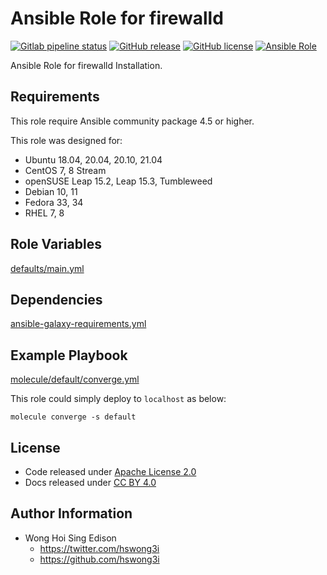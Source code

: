 # Ansible Role for firewalld

[![Gitlab pipeline status](https://img.shields.io/gitlab/pipeline/alvistack/ansible-role-firewalld/master)](https://gitlab.com/alvistack/ansible-role-firewalld/-/pipelines)
[![GitHub release](https://img.shields.io/github/release/alvistack/ansible-role-firewalld.svg)](https://github.com/alvistack/ansible-role-firewalld/releases)
[![GitHub license](https://img.shields.io/github/license/alvistack/ansible-role-firewalld.svg)](https://github.com/alvistack/ansible-role-firewalld/blob/master/LICENSE)
[![Ansible Role](https://img.shields.io/badge/galaxy-alvistack.firewalld-blue.svg)](https://galaxy.ansible.com/alvistack/firewalld)

Ansible Role for firewalld Installation.

## Requirements

This role require Ansible community package 4.5 or higher.

This role was designed for:

  - Ubuntu 18.04, 20.04, 20.10, 21.04
  - CentOS 7, 8 Stream
  - openSUSE Leap 15.2, Leap 15.3, Tumbleweed
  - Debian 10, 11
  - Fedora 33, 34
  - RHEL 7, 8

## Role Variables

[defaults/main.yml](defaults/main.yml)

## Dependencies

[ansible-galaxy-requirements.yml](ansible-galaxy-requirements.yml)

## Example Playbook

[molecule/default/converge.yml](molecule/default/converge.yml)

This role could simply deploy to `localhost` as below:

    molecule converge -s default

## License

  - Code released under [Apache License 2.0](LICENSE)
  - Docs released under [CC BY 4.0](http://creativecommons.org/licenses/by/4.0/)

## Author Information

  - Wong Hoi Sing Edison
      - <https://twitter.com/hswong3i>
      - <https://github.com/hswong3i>

